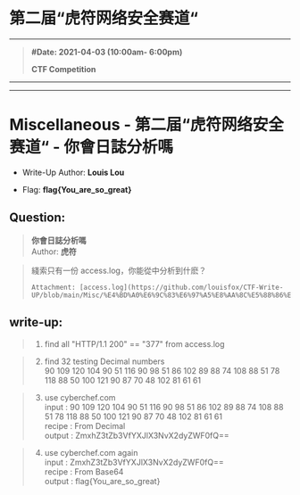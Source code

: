 # 第二届“虎符网络安全赛道“
----
>**#Date: 2021-04-03 (10:00am- 6:00pm)**
>
>**CTF Competition**
>
----
----

# Miscellaneous - 第二届“虎符网络安全赛道“ - 你會日誌分析嗎

- Write-Up Author: **Louis Lou**

- Flag: **flag{You_are_so_great}**


## **Question:**
>**你會日誌分析嗎**</br>
>Author: **虎符**

>綫索只有一份 access.log，你能從中分析到什麽？</br>
>
>```
>Attachment: [access.log](https://github.com/louisfox/CTF-Write-UP/blob/main/Misc/%E4%BD%A0%E6%9C%83%E6%97%A5%E8%AA%8C%E5%88%86%E6%9E%90%E5%97%8E/access.log)
>```



## **write-up:**

>1. find all "HTTP/1.1 200" == "377" from access.log

>2. find 32 testing Decimal numbers</br>
>90 109 120 104 90 51 116 90 98 51 86 102 89 88 74 108 88 51 78 118 88 50 100 121 90 87 70 48 102 81 61 61

>3. use cyberchef.com</br>
>input : 90 109 120 104 90 51 116 90 98 51 86 102 89 88 74 108 88 51 78 118 88 50 100 121 90 87 70 48 102 81 61 61</br>
>recipe : From Decimal</br>
>output : ZmxhZ3tZb3VfYXJlX3NvX2dyZWF0fQ==</br>

>4. use cyberchef.com again</br>
>input : ZmxhZ3tZb3VfYXJlX3NvX2dyZWF0fQ==</br>
>recipe : From Base64</br>
>output : flag{You_are_so_great}

